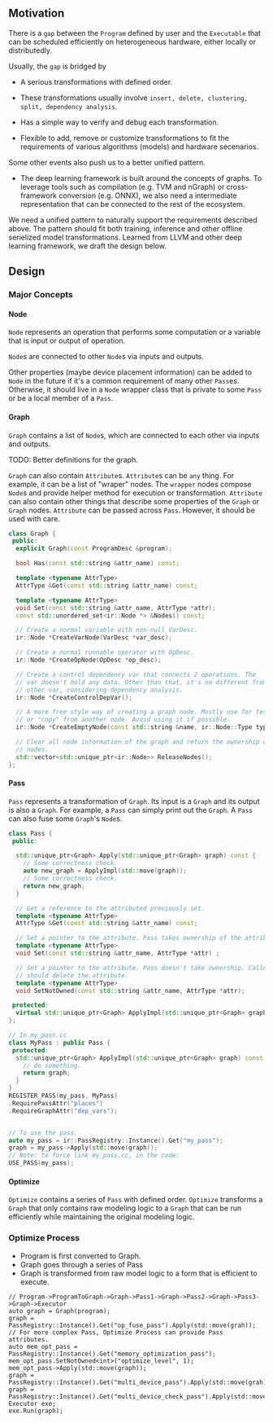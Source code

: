 ## Motivation

There is a `gap` between the `Program` defined by
user and the `Executable` that can be scheduled
efficiently on heterogeneous hardware, either locally
or distributedly.

Usually, the `gap` is bridged by

* A serious transformations with defined order.

* These transformations usually involve
`insert, delete, clustering, split, dependency analysis`.

* Has a simple way to verify and debug each transformation.

* Flexible to add, remove or customize transformations to fit
the requirements of various algorithms (models) and hardware secenarios.

Some other events also push us to a better unified pattern.

* The deep learning framework is built around the concepts of graphs.
To leverage tools such as compilation (e.g. TVM and nGraph) or
cross-framework conversion (e.g. ONNX), we also need a intermediate
representation that can be connected to the rest of the ecosystem.


We need a unified pattern to naturally support the requirements
described above. The pattern should fit both training, inference
and other offline serielized model transformations.
Learned from LLVM and other deep learning framework, we draft the
design below.


## Design

### Major Concepts

#### Node

`Node` represents an operation that performs some computation or
a variable that is input or output of operation.

`Node`s are connected to other `Node`s via inputs and outputs.

Other properties (maybe device placement information) can be added
to `Node` in the future if it's a
common requirement of many other `Pass`es. Otherwise, it should live
in a `Node` wrapper class that is private to some `Pass` or be
a local member of a `Pass`.

#### Graph

`Graph` contains a list of `Node`s, which are connected to
each other via inputs and outputs.

TODO: Better definitions for the graph.

`Graph` can also contain `Attribute`s. `Attribute`s
can be `any` thing. For example, it can be a list of "wraper"
nodes. The `wrapper` nodes compose `Node`s and provide
helper method for execution or transformation. `Attribute`
can also contain other things that describe some properties of
the `Graph` or `Graph` nodes. `Attribute` can be passed
across `Pass`. However, it should be used with care.

```cpp
class Graph {
 public:
  explicit Graph(const ProgramDesc &program);

  bool Has(const std::string &attr_name) const;

  template <typename AttrType>
  AttrType &Get(const std::string &attr_name) const;

  template <typename AttrType>
  void Set(const std::string &attr_name, AttrType *attr);
  const std::unordered_set<ir::Node *> &Nodes() const;

  // Create a normal variable with non-null VarDesc.
  ir::Node *CreateVarNode(VarDesc *var_desc);

  // Create a normal runnable operator with OpDesc.
  ir::Node *CreateOpNode(OpDesc *op_desc);

  // Create a control dependency var that connects 2 operations. The
  // var doesn't hold any data. Other than that, it's no different from
  // other var, considering dependency analysis.
  ir::Node *CreateControlDepVar();

  // A more free style way of creating a graph node. Mostly use for test
  // or "copy" from another node. Avoid using it if possible.
  ir::Node *CreateEmptyNode(const std::string &name, ir::Node::Type type);

  // Clear all node information of the graph and return the ownership of the
  // nodes.
  std::vector<std::unique_ptr<ir::Node>> ReleaseNodes();
};
```

#### Pass

`Pass` represents a transformation of `Graph`. Its input
is a `Graph` and its output is also a `Graph`. For example,
a `Pass` can simply print out the `Graph`. A `Pass`
can also fuse some `Graph`'s `Node`s.

```cpp
class Pass {
 public:

  std::unique_ptr<Graph> Apply(std::unique_ptr<Graph> graph) const {
    // Some correctness check.
    auto new_graph = ApplyImpl(std::move(graph));
    // Some correctness check.
    return new_graph;
  }

  // Get a reference to the attributed previously set.
  template <typename AttrType>
  AttrType &Get(const std::string &attr_name) const;

  // Set a pointer to the attribute. Pass takes ownership of the attribute.
  template <typename AttrType>
  void Set(const std::string &attr_name, AttrType *attr) ;

  // Set a pointer to the attribute. Pass doesn't take ownership. Caller
  // should delete the attribute.
  template <typename AttrType>
  void SetNotOwned(const std::string &attr_name, AttrType *attr);

 protected:
  virtual std::unique_ptr<Graph> ApplyImpl(std::unique_ptr<Graph> graph) const = 0;
};

// In my_pass.cc
class MyPass : public Pass {
 protected:
  std::unique_ptr<Graph> ApplyImpl(std::unique_ptr<Graph> graph) const override {
    // do something.
    return graph;
  }
}
REGISTER_PASS(my_pass, MyPass)
.RequirePassAttr("places")
.RequireGraphAttr("dep_vars");


// To use the pass.
auto my_pass = ir::PassRegistry::Instance().Get("my_pass");
graph = my_pass->Apply(std::move(graph));
// Note: to force link my_pass.cc, in the code:
USE_PASS(my_pass);
```

#### Optimize

`Optimize` contains a series of `Pass` with defined order.
`Optimize` transforms a `Graph` that only contains raw
modeling logic to a `Graph` that can be run efficiently while
maintaining the original modeling logic.


### Optimize Process

* Program is first converted to Graph.
* Graph goes through a series of Pass
* Graph is transformed from raw model logic to a
form that is efficient to execute.

```
// Program->ProgramToGraph->Graph->Pass1->Graph->Pass2->Graph->Pass3->Graph->Executor
auto graph = Graph(program);
graph = PassRegistry::Instance().Get("op_fuse_pass").Apply(std::move(grah));
// For more complex Pass, Optimize Process can provide Pass attributes.
auto mem_opt_pass = PassRegistry::Instance().Get("memory_optimization_pass");
mem_opt_pass.SetNotOwned<int>("optimize_level", 1);
mem_opt_pass->Apply(std::move(graph));
graph = PassRegistry::Instance().Get("multi_device_pass").Apply(std::move(grah));
graph = PassRegistry::Instance().Get("multi_device_check_pass").Apply(std::move(grah));
Executor exe;
exe.Run(graph);

```
